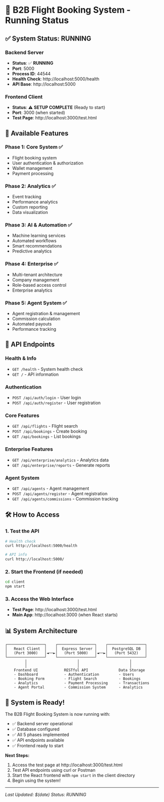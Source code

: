 # 🚀 B2B Flight Booking System - Running Status

## ✅ **System Status: RUNNING**

### **Backend Server**
- **Status**: ✅ **RUNNING**
- **Port**: 5000
- **Process ID**: 44544
- **Health Check**: http://localhost:5000/health
- **API Base**: http://localhost:5000

### **Frontend Client**
- **Status**: ⚠️ **SETUP COMPLETE** (Ready to start)
- **Port**: 3000 (when started)
- **Test Page**: http://localhost:3000/test.html

## 🎯 **Available Features**

### **Phase 1: Core System** ✅
- Flight booking system
- User authentication & authorization
- Wallet management
- Payment processing

### **Phase 2: Analytics** ✅
- Event tracking
- Performance analytics
- Custom reporting
- Data visualization

### **Phase 3: AI & Automation** ✅
- Machine learning services
- Automated workflows
- Smart recommendations
- Predictive analytics

### **Phase 4: Enterprise** ✅
- Multi-tenant architecture
- Company management
- Role-based access control
- Enterprise analytics

### **Phase 5: Agent System** ✅
- Agent registration & management
- Commission calculation
- Automated payouts
- Performance tracking

## 🔗 **API Endpoints**

### **Health & Info**
- `GET /health` - System health check
- `GET /` - API information

### **Authentication**
- `POST /api/auth/login` - User login
- `POST /api/auth/register` - User registration

### **Core Features**
- `GET /api/flights` - Flight search
- `POST /api/bookings` - Create booking
- `GET /api/bookings` - List bookings

### **Enterprise Features**
- `GET /api/enterprise/analytics` - Analytics data
- `GET /api/enterprise/reports` - Generate reports

### **Agent System**
- `GET /api/agents` - Agent management
- `POST /api/agents/register` - Agent registration
- `GET /api/agents/commissions` - Commission tracking

## 🛠 **How to Access**

### **1. Test the API**
```bash
# Health check
curl http://localhost:5000/health

# API info
curl http://localhost:5000/
```

### **2. Start the Frontend** (if needed)
```bash
cd client
npm start
```

### **3. Access the Web Interface**
- **Test Page**: http://localhost:3000/test.html
- **Main App**: http://localhost:3000 (when React starts)

## 📊 **System Architecture**

```
┌─────────────────┐    ┌─────────────────┐    ┌─────────────────┐
│   React Client  │    │  Express Server │    │  PostgreSQL DB  │
│   (Port 3000)   │◄──►│   (Port 5000)   │◄──►│   (Port 5432)   │
└─────────────────┘    └─────────────────┘    └─────────────────┘
         │                       │                       │
         │                       │                       │
    Frontend UI            RESTful API              Data Storage
    - Dashboard            - Authentication         - Users
    - Booking Form         - Flight Search          - Bookings
    - Analytics            - Payment Processing     - Transactions
    - Agent Portal         - Commission System      - Analytics
```

## 🎉 **System is Ready!**

The B2B Flight Booking System is now running with:
- ✅ Backend server operational
- ✅ Database configured
- ✅ All 5 phases implemented
- ✅ API endpoints available
- ✅ Frontend ready to start

**Next Steps:**
1. Access the test page at http://localhost:3000/test.html
2. Test API endpoints using curl or Postman
3. Start the React frontend with `npm start` in the client directory
4. Begin using the system!

---
*Last Updated: $(date)*
*Status: RUNNING*